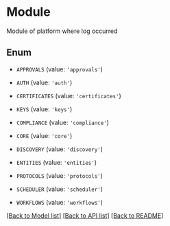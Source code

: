 # Module

Module of platform where log occurred

## Enum

* `APPROVALS` (value: `'approvals'`)

* `AUTH` (value: `'auth'`)

* `CERTIFICATES` (value: `'certificates'`)

* `KEYS` (value: `'keys'`)

* `COMPLIANCE` (value: `'compliance'`)

* `CORE` (value: `'core'`)

* `DISCOVERY` (value: `'discovery'`)

* `ENTITIES` (value: `'entities'`)

* `PROTOCOLS` (value: `'protocols'`)

* `SCHEDULER` (value: `'scheduler'`)

* `WORKFLOWS` (value: `'workflows'`)

[[Back to Model list]](../README.md#documentation-for-models) [[Back to API list]](../README.md#documentation-for-api-endpoints) [[Back to README]](../README.md)


